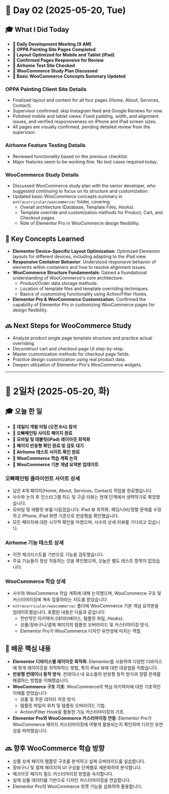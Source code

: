 # 📅 Day 02 (2025-05-20, Tue)

## 🎓 What I Did Today

* **📌 Daily Development Meeting (9 AM)**  
* **📌 OPPA Painting Site Pages Completed**  
* **📌 Layout Optimized for Mobile and Tablet (iPad)**  
* **📌 Confirmed Pages Responsive for Review**  
* **📌 Airhome Test Site Checked**  
* **📌 WooCommerce Study Plan Discussed**  
* **📌 Basic WooCommerce Concepts Summary Updated**  

### OPPA Painting Client Site Details
- Finalized layout and content for all four pages (Home, About, Services, Contact).
- Supervisor confirmed: skip Instagram feed and Google Reviews for now.
- Polished mobile and tablet views: Fixed padding, width, and alignment issues, and verified responsiveness on iPhone and iPad screen sizes.
- All pages are visually confirmed, pending detailed review from the supervisor.

### Airhome Feature Testing Details
- Reviewed functionality based on the previous checklist.
- Major features seem to be working fine. No test cases required today.

### WooCommerce Study Details
- Discussed WooCommerce study plan with the senior developer, who suggested continuing to focus on its structure and customization.
- Updated basic WooCommerce concepts summary in `extracurricular/woocommerce/` folder, covering:
    - Overall architecture (Database, Template Files, Hooks).
    - Template override and customization methods for Product, Cart, and Checkout pages.
    - Role of Elementor Pro in WooCommerce design flexibility.

## 🧠 Key Concepts Learned

* **Elementor Device-Specific Layout Optimization**: Optimized Elementor layouts for different devices, including adapting to the iPad view.
* **Responsive Container Behavior**: Understood responsive behavior of elements within containers and how to resolve alignment issues.
* **WooCommerce Structure Fundamentals**: Gained a foundational understanding of WooCommerce's core architecture:
    * Product/Order data storage methods.
    * Location of template files and template overriding techniques.
    * Basics of customizing functionality using Action/Filter Hooks.
* **Elementor Pro & WooCommerce Customization**: Confirmed the capability of Elementor Pro in customizing WooCommerce pages for design flexibility.

## 🔜 Next Steps for WooCommerce Study

* Analyze product single page template structure and practice actual overriding.
* Deconstruct cart and checkout page UI step-by-step.
* Master customization methods for checkout page fields.
* Practice design customization using real product data.
* Deepen utilization of Elementor Pro's WooCommerce widgets.

---

# 📅 2일차 (2025-05-20, 화)

## 🎓 오늘 한 일

* **📌 데일리 개발 미팅 (오전 9시) 참석**  
* **📌 오빠페인팅 사이트 페이지 완료**  
* **📌 모바일 및 태블릿(iPad) 레이아웃 최적화**  
* **📌 페이지 반응형 확인 완료 및 검토 대기**  
* **📌 Airhome 테스트 사이트 확인 완료**  
* **📌 WooCommerce 학습 계획 논의**  
* **📌 WooCommerce 기본 개념 요약본 업데이트**  

### 오빠페인팅 클라이언트 사이트 상세
- 남은 4개 페이지(Home, About, Services, Contact) 작업을 완료했습니다.
- 사수와 논의 후 인스타그램 피드 및 구글 리뷰는 현재 단계에서 생략하기로 확정했습니다.
- 모바일 및 태블릿 뷰를 다듬었습니다: iPad 뷰 최적화, 패딩/너비/정렬 문제를 수정하고 iPhone, iPad 화면 기준으로 반응형을 확인했습니다.
- 모든 페이지에 대한 시각적 확인을 마쳤으며, 사수의 상세 리뷰를 기다리고 있습니다.

### Airhome 기능 테스트 상세
- 이전 체크리스트를 기반으로 기능을 검토했습니다.
- 주요 기능들이 정상 작동하는 것을 확인했으며, 오늘은 별도 테스트 항목이 없었습니다.

### WooCommerce 학습 상세
- 사수와 WooCommerce 학습 계획에 대해 논의했으며, WooCommerce 구조 및 커스터마이징에 계속 집중하라는 지도를 받았습니다.
- `extracurricular/woocommerce/` 폴더에 WooCommerce 기본 개념 요약본을 업데이트했습니다. 포함된 내용은 다음과 같습니다:
    - 전반적인 아키텍처 (데이터베이스, 템플릿 파일, Hooks).
    - 상품/장바구니/결제 페이지의 템플릿 오버라이드 및 커스터마이징 방식.
    - Elementor Pro가 WooCommerce 디자인 유연성에 미치는 역할.

## 🧠 배운 핵심 내용

* **Elementor 디바이스별 레이아웃 최적화**: Elementor를 사용하여 다양한 디바이스에 맞게 레이아웃을 최적화하는 방법, 특히 iPad 뷰에 대한 대응법을 익혔습니다.
* **반응형 컨테이너 동작 방식**: 컨테이너 내 요소들의 반응형 동작 방식과 정렬 문제를 해결하는 방법을 이해했습니다.
* **WooCommerce 구조 기초**: WooCommerce의 핵심 아키텍처에 대한 기초적인 이해를 얻었습니다:
    * 상품 및 주문 데이터 저장 방식.
    * 템플릿 파일의 위치 및 템플릿 오버라이드 기법.
    * Action/Filter Hook을 활용한 기능 커스터마이징의 기초.
* **Elementor Pro와 WooCommerce 커스터마이징 연동**: Elementor Pro가 WooCommerce 페이지 커스터마이징에 어떻게 활용되는지 확인하며 디자인 유연성을 파악했습니다.

## 🔜 향후 WooCommerce 학습 방향

* 상품 상세 페이지 템플릿 구조를 분석하고 실제 오버라이드를 실습합니다.
* 장바구니 및 결제 페이지의 UI 구성을 단계별로 세분화하여 분석합니다.
* 체크아웃 페이지 필드 커스터마이징 방법을 숙지합니다.
* 실제 상품 데이터를 기반으로 디자인 커스터마이징을 연습합니다.
* Elementor Pro의 WooCommerce 위젯 기능을 심화하여 활용합니다.
  
